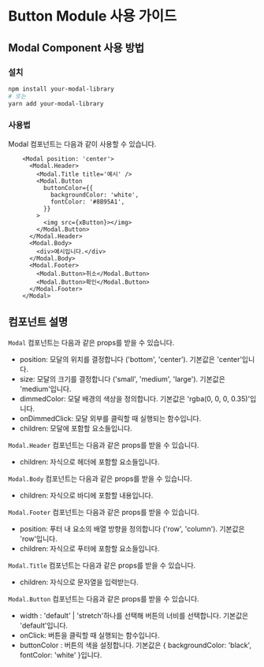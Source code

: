 # Button Module 사용 가이드

## Modal Component 사용 방법

### 설치

```bash
npm install your-modal-library
# 또는
yarn add your-modal-library
```

### 사용법

Modal 컴포넌트는 다음과 같이 사용할 수 있습니다.

```tsx
    <Modal position: 'center'>
      <Modal.Header>
        <Modal.Title title='예시' />
        <Modal.Button
          buttonColor={{
            backgroundColor: 'white',
            fontColor: '#8B95A1',
          }}
        >
          <img src={xButton}></img>
        </Modal.Button>
      </Modal.Header>
      <Modal.Body>
        <div>예시입니다.</div>
      </Modal.Body>
      <Modal.Footer>
        <Modal.Button>취소</Modal.Button>
        <Modal.Button>확인</Modal.Button>
      </Modal.Footer>
    </Modal>
```

## 컴포넌트 설명

`Modal` 컴포넌트는 다음과 같은 props를 받을 수 있습니다.

- position: 모달의 위치를 결정합니다 ('bottom', 'center'). 기본값은 'center'입니다.
- size: 모달의 크기를 결정합니다 ('small', 'medium', 'large'). 기본값은 'medium'입니다.
- dimmedColor: 모달 배경의 색상을 정의합니다. 기본값은 'rgba(0, 0, 0, 0.35)'입니다.
- onDimmedClick: 모달 외부를 클릭할 때 실행되는 함수입니다.
- children: 모달에 포함할 요소들입니다.


`Modal.Header` 컴포넌트는 다음과 같은 props를 받을 수 있습니다.

- children: 자식으로 헤더에 포함할 요소들입니다.

`Modal.Body` 컴포넌트는 다음과 같은 props를 받을 수 있습니다.
- children: 자식으로 바디에 포함할 내용입니다.


`Modal.Footer` 컴포넌트는 다음과 같은 props를 받을 수 있습니다.

- position: 푸터 내 요소의 배열 방향을 정의합니다 ('row', 'column'). 기본값은 'row'입니다.
- children: 자식으로 푸터에 포함할 요소들입니다.

`Modal.Title` 컴포넌트는 다음과 같은 props를 받을 수 있습니다.
- children: 자식으로 문자열을 입력받는다.

`Modal.Button` 컴포넌트는 다음과 같은 props를 받을 수 있습니다.

- width : 'default' | 'stretch'하나를 선택해 버튼의 너비를 선택합니다. 기본값은 'default'입니다.
- onClick: 버튼을 클릭할 때 실행되는 함수입니다.
- buttonColor : 버튼의 색을 설정합니다. 기본값은 { backgroundColor: 'black', fontColor: 'white' }입니다.
